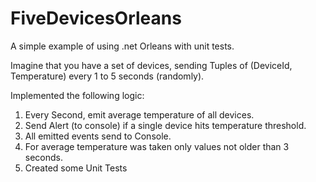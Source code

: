 # FiveDevicesOrleans
A simple example of using .net Orleans with unit tests.

Imagine that you have a set of devices, sending Tuples of (DeviceId, Temperature) every 1 to 5 seconds (randomly).

Implemented the following logic:

1. Every Second, emit average temperature of all devices.
2. Send Alert (to console) if a single device hits temperature threshold.
3. All emitted events send to Console.
4. For average temperature was taken only values not older than 3 seconds.
5. Created some Unit Tests

